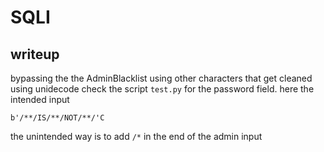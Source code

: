 # SQLI
## writeup

bypassing the the AdminBlacklist using other characters that get cleaned using unidecode
check the script `test.py`
for the password field. here the intended input
```
b'/**/IS/**/NOT/**/'C
```
the unintended way is to add `/*` in the end of the admin input


